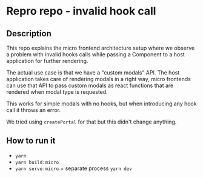 # Repro repo - invalid hook call

## Description

This repo explains the micro frontend architecture setup where we observe a problem with invalid hooks calls
while passing a Component to a host application for further rendering.

The actual use case is that we have a "custom modals" API. The host application takes care of rendering modals in a right way,
micro frontends can use that API to pass custom modals as react functions that are rendered when modal type is requested.

This works for simple modals with no hooks, but when introducing any hook call it throws an error.

We tried using `createPortal` for that but this didn't change anything.

## How to run it

- `yarn`
- `yarn build:micro`
- `yarn serve:micro` + separate process `yarn dev`
